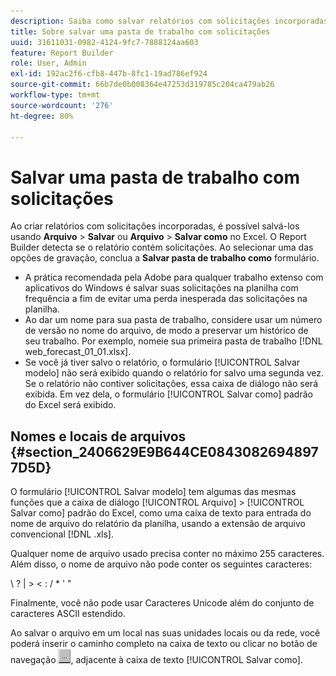 ```yaml
---
description: Saiba como salvar relatórios com solicitações incorporadas.
title: Sobre salvar uma pasta de trabalho com solicitações
uuid: 31611031-0982-4124-9fc7-7888124aa603
feature: Report Builder
role: User, Admin
exl-id: 192ac2f6-cfb8-447b-8fc1-19ad786ef924
source-git-commit: 66b7de0b008364e47253d319785c204ca479ab26
workflow-type: tm+mt
source-wordcount: '276'
ht-degree: 80%

---
```


# Salvar uma pasta de trabalho com solicitações

Ao criar relatórios com solicitações incorporadas, é possível salvá-los usando **Arquivo** > **Salvar** ou **Arquivo** > **Salvar como** no Excel. O Report Builder detecta se o relatório contém solicitações. Ao selecionar uma das opções de gravação, conclua a **Salvar pasta de trabalho como** formulário.

* A prática recomendada pela Adobe para qualquer trabalho extenso com aplicativos do Windows é salvar suas solicitações na planilha com frequência a fim de evitar uma perda inesperada das solicitações na planilha.
* Ao dar um nome para sua pasta de trabalho, considere usar um número de versão no nome do arquivo, de modo a preservar um histórico de seu trabalho. Por exemplo, nomeie sua primeira pasta de trabalho [!DNL web_forecast_01_01.xlsx].
* Se você já tiver salvo o relatório, o formulário [!UICONTROL Salvar modelo] não será exibido quando o relatório for salvo uma segunda vez. Se o relatório não contiver solicitações, essa caixa de diálogo não será exibida. Em vez dela, o formulário [!UICONTROL Salvar como] padrão do Excel será exibido.

## Nomes e locais de arquivos {#section_2406629E9B644CE08430826948977D5D}

O formulário [!UICONTROL Salvar modelo] tem algumas das mesmas funções que a caixa de diálogo [!UICONTROL Arquivo] > [!UICONTROL Salvar como] padrão do Excel, como uma caixa de texto para entrada do nome de arquivo do relatório da planilha, usando a extensão de arquivo convencional [!DNL .xls].

Qualquer nome de arquivo usado precisa conter no máximo 255 caracteres. Além disso, o nome de arquivo não pode conter os seguintes caracteres:

\ ? | > &lt; : / &#42; &#39; &quot;

Finalmente, você não pode usar Caracteres Unicode além do conjunto de caracteres ASCII estendido.

Ao salvar o arquivo em um local nas suas unidades locais ou da rede, você poderá inserir o caminho completo na caixa de texto ou clicar no botão de navegação  ![browse_button.gif](assets/browse_button.gif), adjacente à caixa de texto [!UICONTROL Salvar como].
